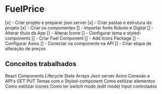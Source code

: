 # FuelPrice

[x] - Criar projeto e preparar json server
[x] - Criar pastas e estrutura do projeto
[x] - Criar os componentes
[] - Importar fonts Roboto e Digital
[] - Alterar título da App
[] - Alterar Ícone
[] - Configurar tema e styled-components
[] - Criar Fuel Component
[] - Add Icons Package
[] - Configurar Axios
[] - Conectar na componente na API
[] - Criar etapa de alteração de preços

## Conceitos trabalhados

React
Components
Lifecycle
State
Arrays
Json server
Axios
Conexão a API's
GET
PUT
Temas com o Styled-component
Como estilizar elementos
Como estilizar ícones
Como ter switch mode (edit mode)
Input controlados